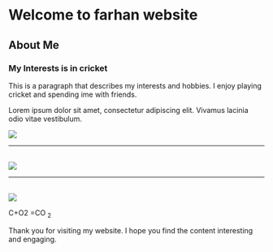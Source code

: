 <!DOCTYPE html>
<html lang="en">

<head>
    <meta charset="UTF-8">
    <meta http-equiv="X-UA-Compatible" content="IE=edge">
    <meta name="viewport" content="width=device-width, initial-scale=1.0">
    <title>Farhan's Website</title>
    <h1>Welcome to farhan website</h1>
    <h2>About Me</h2>
    <h3>My Interests is in cricket</h3>
</head>

<body>
    <p>This is a paragraph that describes my interests and hobbies. I enjoy playing cricket and spending ime with
        friends.</p>
    <p>Lorem ipsum dolor sit amet, consectetur adipiscing elit. Vivamus lacinia odio vitae vestibulum.</p>
    <img src="https://images.unsplash.com/photo-1611859266238-4b98091d9d9b?q=80&w=464&auto=format&fit=crop&ixlib=rb-4.1.0&ixid=M3wxMjA3fDB8MHxwaG90by1wYWdlfHx8fGVufDB8fHx8fA%3D%3D alt="
        first image">
    <hr>
    <br>
    <img src="
        https://images.unsplash.com/photo-1618782657774-e5d6625a980f?q=80&w=387&auto=format&fit=crop&ixlib=rb-4.1.0&ixid=M3wxMjA3fDB8MHxwaG90by1wYWdlfHx8fGVufDB8fHx8fA%3D%3D alt="
        second image">
    <hr>
    <br>
    <img src="https://images.unsplash.com/photo-1627392449903-9a1f1f6ce14c?w=500&auto=format&fit=crop&q=60&ixlib=rb-4.1.0&ixid=M3wxMjA3fDB8MHxzZWFyY2h8MTB8fG5pc3NhbiUyMGd0cnxlbnwwfHwwfHx8MA%3D%3D alt="
        third image">
    <p> C+O2 =CO <sub>2</sub></p>
    <p>Thank you for visiting my website. I hope you find the content interesting and engaging.</p>
    <a href="https//https://www3.zoechip.com" </a>

</html>
